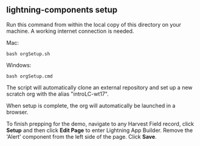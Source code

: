 ## lightning-components setup

Run this command from within the local copy of this directory on your machine. A working internet connection is needed.

Mac:

```
bash orgSetup.sh
```

Windows:

```
bash orgSetup.cmd
```

The script will automatically clone an external repository and set up a new scratch org with the alias "introLC-wt17".

When setup is complete, the org will automatically be launched in a browser. 

To finish prepping for the demo, navigate to any Harvest Field record, click **Setup** and then click **Edit Page** to enter Lightning App Builder. Remove the 'Alert' component from the left side of the page. Click **Save**.